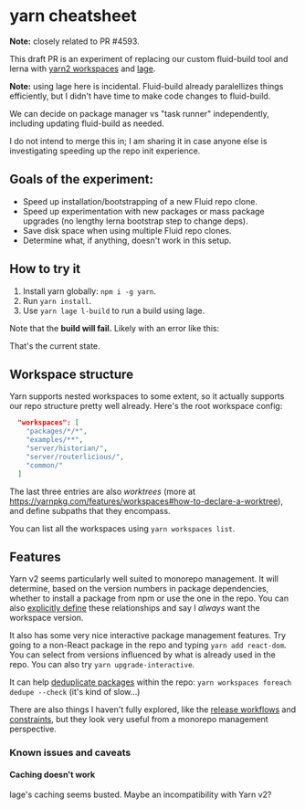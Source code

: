 # yarn cheatsheet

**Note:** closely related to PR #4593.

This draft PR is an experiment of replacing our custom fluid-build tool and lerna with [yarn2
workspaces](https://yarnpkg.com/features/workspaces) and [lage](https://microsoft.github.io/lage/).

**Note:** using lage here is incidental. Fluid-build already paralellizes things efficiently, but I didn't have time to
make code changes to fluid-build.

We can decide on package manager vs "task runner" independently, including updating fluid-build as needed.

I do not intend to merge this in; I am sharing it in case anyone else is investigating speeding up the repo init
experience.

## Goals of the experiment:

- Speed up installation/bootstrapping of a new Fluid repo clone.
- Speed up experimentation with new packages or mass package upgrades (no lengthy lerna bootstrap step to change deps).
- Save disk space when using multiple Fluid repo clones.
- Determine what, if anything, doesn't work in this setup.

## How to try it

1. Install yarn globally: `npm i -g yarn`.
1. Run `yarn install`.
1. Use `yarn lage l-build` to run a build using lage.

Note that the **build will fail.** Likely with an error like this:

That's the current state.

## Workspace structure

Yarn supports nested workspaces to some extent, so it actually supports our repo structure pretty well already. Here's
the root workspace config:

```json
  "workspaces": [
    "packages/*/*",
    "examples/**",
    "server/historian/",
    "server/routerlicious/",
    "common/"
  ]
```

The last three entries are also _worktrees_ (more at
<https://yarnpkg.com/features/workspaces#how-to-declare-a-worktree>), and define subpaths that they encompass.

You can list all the workspaces using `yarn workspaces list`.

## Features

Yarn v2 seems particularly well suited to monorepo management. It will determine, based on the version numbers in
package dependencies, whether to install a package from npm or use the one in the repo. You can also [explicitly
define][1] these relationships and say I _always_ want the workspace version.

It also has some very nice interactive package management features. Try going to a non-React package in the repo and
typing `yarn add react-dom`. You can select from versions influenced by what is already used in the repo. You can also
try `yarn upgrade-interactive`.

It can help [deduplicate packages][2] within the repo: `yarn workspaces foreach dedupe --check` (it's kind of slow...)

There are also things I haven't fully explored, like the [release workflows][3] and [constraints][4], but they look very
useful from a monorepo management perspective.

[1]: https://yarnpkg.com/features/workspaces#workspace-ranges-workspace
[2]: https://yarnpkg.com/cli/dedupe
[3]: https://yarnpkg.com/features/release-workflow
[4]: https://yarnpkg.com/features/constraints
### Known issues and caveats

#### Caching doesn't work

lage's caching seems busted. Maybe an incompatibility with Yarn v2?

####

